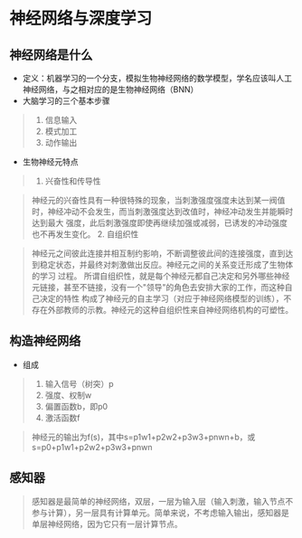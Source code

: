# 神经网络与深度学习

## 神经网络是什么
* 定义：机器学习的一个分支，模拟生物神经网络的数学模型，学名应该叫人工神经网络，与之相对应的是生物神经网络（BNN）
* 大脑学习的三个基本步骤
> 1. 信息输入
> 2. 模式加工
> 3. 动作输出
* 生物神经元特点
> 1. 兴奋性和传导性

> 神经元的兴奋性具有一种很特殊的现象，当刺激强度强度未达到某一阀值时，神经冲动不会发生，而当刺激强度达到改值时，神经冲动发生并能瞬时达到最大
强度，此后刺激强度即使再继续加强或减弱，已诱发的冲动强度也不再发生变化。
> 2. 自组织性

> 神经元之间彼此连接并相互制约影响，不断调整彼此间的连接强度，直到达到稳定状态，并最终对刺激做出反应。神经元之间的关系变迁形成了生物体的学习
过程。    所谓自组织性，就是每个神经元都自己决定和另外哪些神经元链接，甚至不链接，没有一个"领导"的角色去安排大家的工作，而这种自己决定的特性
构成了神经元的自主学习（对应于神经网络模型的训练），不存在外部教师的示教。神经元的这种自组织性来自神经网络机构的可塑性。

## 构造神经网络
* 组成
> 1. 输入信号（树突）p
> 2. 强度、权制w
> 3. 偏置函数b，即p0
> 4. 激活函数f

> 神经元的输出为f(s)，其中s=p1w1+p2w2+p3w3+pnwn+b，或s=p0+p1w1+p2w2+p3w3+pnwn

## 感知器
> 感知器是最简单的神经网络，双层，一层为输入层（输入刺激，输入节点不参与计算），另一层具有计算单元。简单来说，不考虑输入输出，感知器是
单层神经网络，因为它只有一层计算节点。

